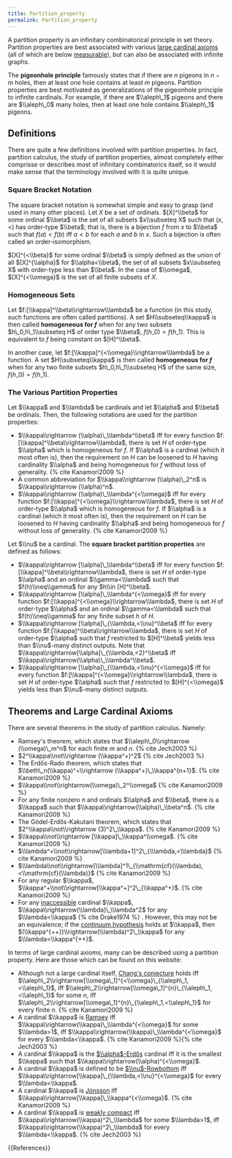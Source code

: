 ```yaml
---
title: Partition_property
permalink: Partition_property
---
```


A partition property is an infinitary combinatorical principle in set theory. Partition properties are best associated with various [large cardinal axioms](Upper_attic "Upper attic") (all of which are below [measurable](Measurable "Measurable")), but can also be associated with infinite graphs.

The **pigeonhole principle** famously states that if there are $n$ pigeons in $n-m$ holes, then at least one hole contains at least $m$ pigeons. Partition properties are best motivated as generalizations of the pigeonhole principle to infinite cardinals. For example, if there are $\\aleph\_1$ pigeons and there are $\\aleph\_0$ many holes, then at least one hole contains $\\aleph\_1$ pigeons.

## Definitions

There are quite a few definitions involved with partition properties. In fact, partition calculus, the study of partition properties, almost completely either comprisse or describes most of infinitary combinatorics itself, so it would make sense that the terminology involved with it is quite unique.

### Square Bracket Notation

The square bracket notation is somewhat simple and easy to grasp (and used in many other places). Let $X$ be a set of ordinals. $[X]^\\beta$ for some ordinal $\\beta$ is the set of all subsets $x\\subseteq X$ such that $(x,<)$ has order-type $\\beta$; that is, there is a bijection $f$ from $x$ to $\\beta$ such that $f(a)< f(b)$ iff $a< b$ for each $a$ and $b$ in $x$. Such a bijection is often called an order-isomorphism.

$[X]^{<\\beta}$ for some ordinal $\\beta$ is simply defined as the union of all $[X]^{\\alpha}$ for $\\alpha<\\beta$, the set of all subsets $x\\subseteq X$ with order-type less than $\\beta$. In the case of $\\omega$, $[X]^{<\\omega}$ is the set of all finite subsets of $X$.

### Homogeneous Sets

Let $f:[\\kappa]^\\beta\\rightarrow\\lambda$ be a function (in this study, such functions are often called partitions). A set $H\\subseteq\\kappa$ is then called **homogeneous for $f$** when for any two subsets $h\_0,h\_1\\subseteq H$ of order type $\\beta$, $f(h\_0)=f(h\_1)$. This is equivalent to $f$ being constant on $[H]^\\beta$.

In another case, let $f:[\\kappa]^{<\\omega}\\rightarrow\\lambda$ be a function. A set $H\\subseteq\\kappa$ is then called **homogeneous for $f$** when for any two finite subsets $h\_0,h\_1\\subseteq H$ of the same size, $f(h\_0)=f(h\_1)$.

### The Various Partition Properties

Let $\\kappa$ and $\\lambda$ be cardinals and let $\\alpha$ and $\\beta$ be ordinals. Then, the following notations are used for the partition properties:

-   $\\kappa\\rightarrow (\\alpha)\_\\lambda^\\beta$ iff for every function $f:[\\kappa]^\\beta\\rightarrow\\lambda$, there is set $H$ of order-type $\\alpha$ which is homogeneous for $f$. If $\\alpha$ is a cardinal (which it most often is), then the requirement on $H$ can be loosened to $H$ having cardinality $\\alpha$ and being homogeneous for $f$ without loss of generality. {% cite Kanamori2009 %}
-   A common abbreviation for $\\kappa\\rightarrow (\\alpha)\_2^n$ is $\\kappa\\rightarrow (\\alpha)^n$.
-   $\\kappa\\rightarrow (\\alpha)\_\\lambda^{<\\omega}$ iff for every function $f:[\\kappa]^{<\\omega}\\rightarrow\\lambda$, there is set $H$ of order-type $\\alpha$ which is homogeneous for $f$. If $\\alpha$ is a cardinal (which it most often is), then the requirement on $H$ can be loosened to $H$ having cardinality $\\alpha$ and being homogeneous for $f$ without loss of generality. {% cite Kanamori2009 %}

Let $\\nu$ be a cardinal. The **square bracket partition properties** are defined as follows:

-   $\\kappa\\rightarrow [\\alpha]\_\\lambda^\\beta$ iff for every function $f:[\\kappa]^\\beta\\rightarrow\\lambda$, there is set $H$ of order-type $\\alpha$ and an ordinal $\\gamma<\\lambda$ such that $f(h)\\neq\\gamma$ for any $h\\in [H]^\\beta$.
-   $\\kappa\\rightarrow [\\alpha]\_\\lambda^{<\\omega}$ iff for every function $f:[\\kappa]^{<\\omega}\\rightarrow\\lambda$, there is set $H$ of order-type $\\alpha$ and an ordinal $\\gamma<\\lambda$ such that $f(h)\\neq\\gamma$ for any finite subset $h$ of $H$.
-   $\\kappa\\rightarrow [\\alpha]\_{\\lambda,<\\nu}^\\beta$ iff for every function $f:[\\kappa]^\\beta\\rightarrow\\lambda$, there is set $H$ of order-type $\\alpha$ such that $f$ restricted to $[H]^\\beta$ yields less than $\\nu$-many distinct outputs. Note that $\\kappa\\rightarrow[\\alpha]\_{\\lambda,<2}^\\beta$ iff $\\kappa\\rightarrow(\\alpha)\_\\lambda^\\beta$.
-   $\\kappa\\rightarrow [\\alpha]\_{\\lambda,<\\nu}^{<\\omega}$ iff for every function $f:[\\kappa]^{<\\omega}\\rightarrow\\lambda$, there is set $H$ of order-type $\\alpha$ such that $f$ restricted to $[H]^{<\\omega}$ yields less than $\\nu$-many distinct outputs.

## Theorems and Large Cardinal Axioms

There are several theorems in the study of partition calculus. Namely:

-   Ramsey's theorem, which states that $\\aleph\_0\\rightarrow (\\omega)\_m^n$ for each finite $m$ and $n$. {% cite Jech2003 %}
-   $2^\\kappa\\not\\rightarrow (\\kappa^+)^2$ {% cite Jech2003 %}
-   The Erdős-Rado theorem, which states that $\\beth\_n(\\kappa)^+\\rightarrow (\\kappa^+)\_\\kappa^{n+1}$. {% cite Kanamori2009 %}
-   $\\kappa\\not\\rightarrow(\\omega)\_2^\\omega$ {% cite Kanamori2009 %}
-   For any finite nonzero $n$ and ordinals $\\alpha$ and $\\beta$, there is a $\\kappa$ such that $\\kappa\\rightarrow(\\alpha)\_\\beta^n$. {% cite Kanamori2009 %}
-   The Gödel-Erdős-Kakutani theorem, which states that $2^\\kappa\\not\\rightarrow (3)^2\_\\kappa$. {% cite Kanamori2009 %}
-   $\\kappa\\not\\rightarrow [\\kappa]\_\\kappa^\\omega$. {% cite Kanamori2009 %}
-   $\\lambda^+\\not\\rightarrow[\\lambda+1]^2\_{\\lambda,<\\lambda}$ {% cite Kanamori2009 %}
-   $\\lambda\\not\\rightarrow[\\lambda]^1\_{\\mathrm{cf}(\\lambda),<\\mathrm{cf}(\\lambda)}$ {% cite Kanamori2009 %}
-   For any regular $\\kappa$, $\\kappa^+\\not\\rightarrow[\\kappa^+]^2\_{\\kappa^+}$. {% cite Kanamori2009 %}
-   For any [inaccessible](Inaccessible "Inaccessible") cardinal $\\kappa$, $\\kappa\\rightarrow(\\lambda)\_\\lambda^2$ for any $\\lambda<\\kappa$ {% cite Drake1974 %} . However, this may not be an equivalence; if the [continuum hypothesis](Continuum_hypothesis "Continuum hypothesis") holds at $\\kappa$, then $(\\kappa^{++})\\rightarrow(\\lambda)^2\_\\kappa$ for any $\\lambda<\\kappa^{++}$.

In terms of large cardinal axioms, many can be described using a partition property. Here are those which can be found on this website:

-   Although not a large cardinal itself, [Chang's conjecture](Chang's_conjecture "Chang's conjecture") holds iff $\\aleph\_2\\rightarrow[\\omega\_1]^{<\\omega}\_{\\aleph\_1,<\\aleph\_1}$, iff $\\aleph\_2\\rightarrow[\\omega\_1]^{n}\_{\\aleph\_1,<\\aleph\_1}$ for some $n$, iff $\\aleph\_2\\rightarrow[\\omega\_1]^{n}\_{\\aleph\_1,<\\aleph\_1}$ for every finite $n$. {% cite Kanamori2009 %}
-   A cardinal $\\kappa$ is [Ramsey](Ramsey "Ramsey") iff $\\kappa\\rightarrow(\\kappa)\_\\lambda^{<\\omega}$ for some $\\lambda>1$, iff $\\kappa\\rightarrow(\\kappa)\_\\lambda^{<\\omega}$ for every $\\lambda<\\kappa$. {% cite Kanamori2009 %}{% cite Jech2003 %}
-   A cardinal $\\kappa$ is the [$\\alpha$-Erdős](Erdos "Erdos") cardinal iff it is the smallest $\\kappa$ such that $\\kappa\\rightarrow(\\alpha)^{<\\omega}$.
-   A cardinal $\\kappa$ is defined to be [$\\nu$-Rowbottom](Rowbottom "Rowbottom") iff $\\kappa\\rightarrow[\\kappa]\_{\\lambda,<\\nu}^{<\\omega}$ for every $\\lambda<\\kappa$.
-   A cardinal $\\kappa$ is [Jónsson](Jonsson "Jonsson") iff $\\kappa\\rightarrow[\\kappa]\_\\kappa^{<\\omega}$. {% cite Kanamori2009 %}
-   A cardinal $\\kappa$ is [weakly compact](Weakly_compact "Weakly compact") iff $\\kappa\\rightarrow(\\kappa)^2\_\\lambda$ for some $\\lambda>1$, iff $\\kappa\\rightarrow(\\kappa)^2\_\\lambda$ for every $\\lambda<\\kappa$. {% cite Jech2003 %}

{{References}}
